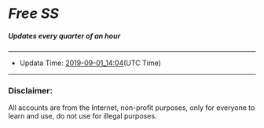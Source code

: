 
# *Free SS*

##### Updates every quarter of an hour

---
* Updata Time: [2019-09-01_14:04](2019-09-01_14:04_FreeSS.txt)(UTC Time)
---

### Disclaimer:
All accounts are from the Internet, non-profit purposes, only for everyone to learn and use, do not use for illegal purposes.
<br>
